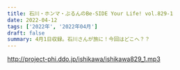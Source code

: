 ```yaml
---
title: 石川・ホンマ・ぶるんのBe-SIDE Your Life! vol.829-1
date: 2022-04-12
tags: ['2022年', '2022年04月']
draft: false
summary: 4月1日収録。石川さんが旅に！今回はどこへ？？
---
```


http://project-phi.ddo.jp/ishikawa/ishikawa829_1.mp3
